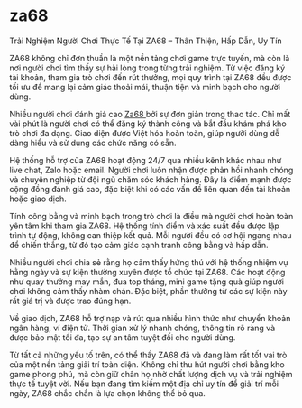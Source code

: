# za68
Trải Nghiệm Người Chơi Thực Tế Tại ZA68 – Thân Thiện, Hấp Dẫn, Uy Tín

ZA68 không chỉ đơn thuần là một nền tảng chơi game trực tuyến, mà còn là nơi người chơi tìm thấy sự hài lòng trong từng trải nghiệm. Từ việc đăng ký tài khoản, tham gia trò chơi đến rút thưởng, mọi quy trình tại ZA68 đều được tối ưu để mang lại cảm giác thoải mái, thuận tiện và minh bạch cho người dùng.

Nhiều người chơi đánh giá cao <a href=https://za68-vn.com> Za68 </a>  bởi sự đơn giản trong thao tác. Chỉ mất vài phút là người chơi có thể đăng ký thành công và bắt đầu khám phá kho trò chơi đa dạng. Giao diện được Việt hóa hoàn toàn, giúp người dùng dễ dàng hiểu và sử dụng các chức năng có sẵn.

Hệ thống hỗ trợ của ZA68 hoạt động 24/7 qua nhiều kênh khác nhau như live chat, Zalo hoặc email. Người chơi luôn nhận được phản hồi nhanh chóng và chuyên nghiệp từ đội ngũ chăm sóc khách hàng. Đây là điểm mạnh được cộng đồng đánh giá cao, đặc biệt khi có các vấn đề liên quan đến tài khoản hoặc giao dịch.

Tính công bằng và minh bạch trong trò chơi là điều mà người chơi hoàn toàn yên tâm khi tham gia ZA68. Hệ thống tính điểm và xác suất đều được lập trình tự động, không can thiệp kết quả. Mỗi người đều có cơ hội ngang nhau để chiến thắng, từ đó tạo cảm giác cạnh tranh công bằng và hấp dẫn.

Nhiều người chơi chia sẻ rằng họ cảm thấy hứng thú với hệ thống nhiệm vụ hằng ngày và sự kiện thường xuyên được tổ chức tại ZA68. Các hoạt động như quay thưởng may mắn, đua top tháng, mini game tặng quà giúp người chơi không cảm thấy nhàm chán. Đặc biệt, phần thưởng từ các sự kiện này rất giá trị và được trao đúng hạn.

Về giao dịch, ZA68 hỗ trợ nạp và rút qua nhiều hình thức như chuyển khoản ngân hàng, ví điện tử. Thời gian xử lý nhanh chóng, thông tin rõ ràng và được bảo mật tối đa, tạo sự an tâm tuyệt đối cho người dùng.

Từ tất cả những yếu tố trên, có thể thấy ZA68 đã và đang làm rất tốt vai trò của một nền tảng giải trí toàn diện. Không chỉ thu hút người chơi bằng kho game phong phú, mà còn giữ chân họ nhờ chất lượng dịch vụ và trải nghiệm thực tế tuyệt vời. Nếu bạn đang tìm kiếm một địa chỉ uy tín để giải trí mỗi ngày, ZA68 chắc chắn là lựa chọn không thể bỏ qua.

